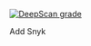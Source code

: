 [![DeepScan grade](https://deepscan.io/api/teams/23514/projects/26794/branches/854645/badge/grade.svg)](https://deepscan.io/dashboard#view=project&tid=23514&pid=26794&bid=854645)

Add Snyk